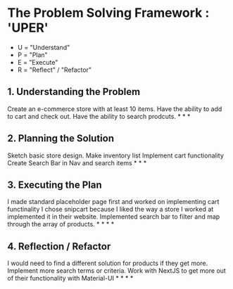 <h1>The Problem Solving Framework : 'UPER'</h1>

* U = "Understand"
* P = "Plan"
* E = "Execute"
* R = "Reflect" / "Refactor"

<h2>1. Understanding the Problem</h2>
Create an e-commerce store with at least 10 items.
Have the ability to add to cart and check out.
Have the ability to search prodcuts.
*
*
*
<h2>
    2. Planning the Solution
</h2>
Sketch basic store design.
Make inventory list
Implement cart functionality
Create Search Bar in Nav and search items
*
*
*
<h2>
    3. Executing the Plan
</h2>
I made standard placeholder page first and worked on implementing cart functinality
I chose snipcart because I liked the way a store I worked at implemented it in their website.
Implemented search bar to filter and map through the array of products. 
*
*
*
*
<h2>
    4. Reflection / Refactor
</h2>
I would need to find a different solution for products if they get more.
Implement more search terms or criteria.
Work with NextJS to get more out of their functionality with Material-UI
*
*
*
*